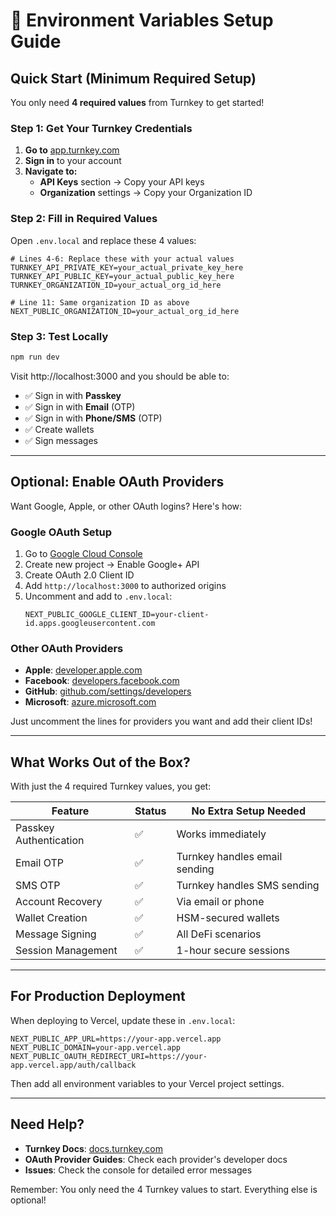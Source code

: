 # 🔐 Environment Variables Setup Guide

## Quick Start (Minimum Required Setup)

You only need **4 required values** from Turnkey to get started!

### Step 1: Get Your Turnkey Credentials

1. **Go to** [app.turnkey.com](https://app.turnkey.com)
2. **Sign in** to your account
3. **Navigate to:**
   - **API Keys** section → Copy your API keys
   - **Organization** settings → Copy your Organization ID

### Step 2: Fill in Required Values

Open `.env.local` and replace these 4 values:

```env
# Lines 4-6: Replace these with your actual values
TURNKEY_API_PRIVATE_KEY=your_actual_private_key_here
TURNKEY_API_PUBLIC_KEY=your_actual_public_key_here  
TURNKEY_ORGANIZATION_ID=your_actual_org_id_here

# Line 11: Same organization ID as above
NEXT_PUBLIC_ORGANIZATION_ID=your_actual_org_id_here
```

### Step 3: Test Locally

```bash
npm run dev
```

Visit http://localhost:3000 and you should be able to:
- ✅ Sign in with **Passkey**
- ✅ Sign in with **Email** (OTP)
- ✅ Sign in with **Phone/SMS** (OTP)
- ✅ Create wallets
- ✅ Sign messages

---

## Optional: Enable OAuth Providers

Want Google, Apple, or other OAuth logins? Here's how:

### Google OAuth Setup
1. Go to [Google Cloud Console](https://console.cloud.google.com/)
2. Create new project → Enable Google+ API
3. Create OAuth 2.0 Client ID
4. Add `http://localhost:3000` to authorized origins
5. Uncomment and add to `.env.local`:
   ```env
   NEXT_PUBLIC_GOOGLE_CLIENT_ID=your-client-id.apps.googleusercontent.com
   ```

### Other OAuth Providers
- **Apple**: [developer.apple.com](https://developer.apple.com)
- **Facebook**: [developers.facebook.com](https://developers.facebook.com)
- **GitHub**: [github.com/settings/developers](https://github.com/settings/developers)
- **Microsoft**: [azure.microsoft.com](https://azure.microsoft.com)

Just uncomment the lines for providers you want and add their client IDs!

---

## What Works Out of the Box?

With just the 4 required Turnkey values, you get:

| Feature | Status | No Extra Setup Needed |
|---------|--------|---------------------|
| Passkey Authentication | ✅ | Works immediately |
| Email OTP | ✅ | Turnkey handles email sending |
| SMS OTP | ✅ | Turnkey handles SMS sending |
| Account Recovery | ✅ | Via email or phone |
| Wallet Creation | ✅ | HSM-secured wallets |
| Message Signing | ✅ | All DeFi scenarios |
| Session Management | ✅ | 1-hour secure sessions |

---

## For Production Deployment

When deploying to Vercel, update these in `.env.local`:

```env
NEXT_PUBLIC_APP_URL=https://your-app.vercel.app
NEXT_PUBLIC_DOMAIN=your-app.vercel.app
NEXT_PUBLIC_OAUTH_REDIRECT_URI=https://your-app.vercel.app/auth/callback
```

Then add all environment variables to your Vercel project settings.

---

## Need Help?

- **Turnkey Docs**: [docs.turnkey.com](https://docs.turnkey.com)
- **OAuth Provider Guides**: Check each provider's developer docs
- **Issues**: Check the console for detailed error messages

Remember: You only need the 4 Turnkey values to start. Everything else is optional!